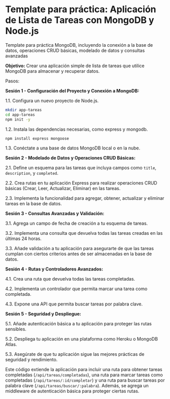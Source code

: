 # Template para práctica: Aplicación de Lista de Tareas con MongoDB y Node.js

Template para práctica MongoDB, incluyendo la conexión a la base de datos,
operaciones CRUD básicas, modelado de datos y consultas avanzadas

**Objetivo:** Crear una aplicación simple de lista de tareas que utilice MongoDB
para almacenar y recuperar datos.

Pasos:

**Sesión 1 - Configuración del Proyecto y Conexión a MongoDB:**

1.1. Configura un nuevo proyecto de Node.js.

```bash
mkdir app-tareas
cd app-tareas
npm init -y
```

1.2. Instala las dependencias necesarias, como express y mongodb.

```bash
npm install express mongoose
```

1.3. Conéctate a una base de datos MongoDB local o en la nube.

**Sesión 2 - Modelado de Datos y Operaciones CRUD Básicas:**

2.1. Define un esquema para las tareas que incluya campos como `title`,
`description`, y `completed`.

2.2. Crea rutas en tu aplicación Express para realizar operaciones CRUD básicas
(Crear, Leer, Actualizar, Eliminar) en las tareas.

2.3. Implementa la funcionalidad para agregar, obtener, actualizar y eliminar
tareas en la base de datos.

**Sesión 3 - Consultas Avanzadas y Validación:**

3.1. Agrega un campo de fecha de creación a tu esquema de tareas.

3.2. Implementa una consulta que devuelva todas las tareas creadas en las
últimas 24 horas.

3.3. Añade validación a tu aplicación para asegurarte de que las tareas cumplan
con ciertos criterios antes de ser almacenadas en la base de datos.

**Sesión 4 - Rutas y Controladores Avanzados:**

4.1. Crea una ruta que devuelva todas las tareas completadas.

4.2. Implementa un controlador que permita marcar una tarea como completada.

4.3. Expone una API que permita buscar tareas por palabra clave.

**Sesión 5 - Seguridad y Despliegue:**

5.1. Añade autenticación básica a tu aplicación para proteger las rutas
sensibles.

5.2. Despliega tu aplicación en una plataforma como Heroku o MongoDB Atlas.

5.3. Asegúrate de que tu aplicación sigue las mejores prácticas de seguridad y
rendimiento.


Este código extiende la aplicación para incluir una ruta para obtener tareas completadas (`/api/tareas/completadas`), una ruta para marcar tareas como completadas (`/api/tareas/:id/completar`) y una ruta para buscar tareas por palabra clave (`/api/tareas/buscar/:palabra`). Además, se agrega un middleware de autenticación básica para proteger ciertas rutas.
